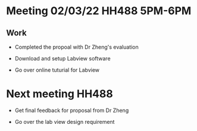 # Meeting 02/03/22 HH488 5PM-6PM #

## Work

- Completed the propoal with Dr Zheng's evaluation

- Download and setup Labview software

- Go over online tuturial for Labview




# Next meeting HH488

- Get final feedback for proposal from Dr Zheng

- Go over the lab view design requirement 
